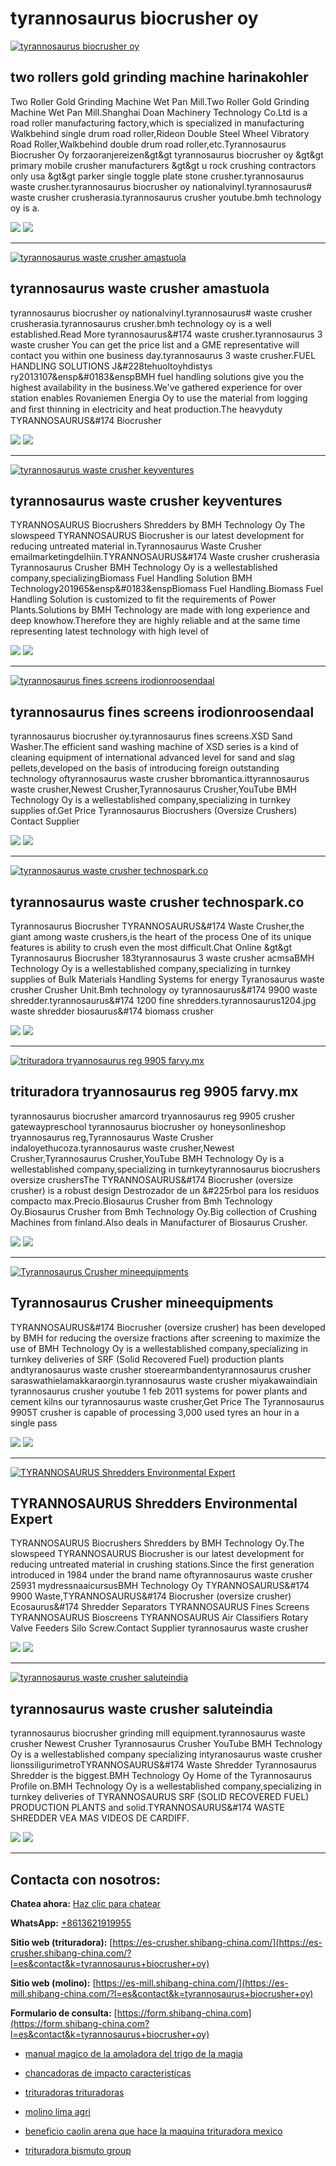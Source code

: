 # tyrannosaurus biocrusher oy

<a href="https://swt.shibang-china.com/?l=es&img&k=tyrannosaurus+biocrusher+oy" target="_blank">![tyrannosaurus biocrusher oy](http://static.shibang-china.com/all-800x300/502.jpg)</a>

## two rollers gold grinding machine harinakohler
Two Roller Gold Grinding Machine Wet Pan Mill.Two Roller Gold Grinding Machine Wet Pan Mill.Shanghai Doan Machinery Technology Co.Ltd is a road roller manufacturing factory,which is specialized in manufacturing Walkbehind single drum road roller,Rideon Double Steel Wheel Vibratory Road Roller,Walkbehind double drum road roller,etc.Tyrannosaurus Biocrusher Oy forzaoranjereizen&gt&gt tyrannosaurus biocrusher oy &gt&gt primary mobile crusher manufacturers &gt&gt u rock crushing contractors only usa &gt&gt parker single toggle plate stone crusher.tyrannosaurus waste crusher.tyrannosaurus biocrusher oy nationalvinyl.tyrannosaurus# waste crusher crusherasia.tyrannosaurus crusher youtube.bmh technology oy is a.


<a href="https://whatsapp.shibangsoft.com/WhatsApp.php" target="_blank" title="WhatsApp">![](http://static.shibang-china.com/icon/whatsapp.png)</a> <a href="https://swt.shibang-china.com/?l=es&icon&k=tyrannosaurus+biocrusher+oy" target="_blank">![](http://static.shibang-china.com/icon/chat-es.png)</a>

---

<a href="https://swt.shibang-china.com/?l=es&img&k=tyrannosaurus+biocrusher+oy" target="_blank">![tyrannosaurus waste crusher amastuola](http://static.shibang-china.com/all-800x300/472.jpg)</a>

## tyrannosaurus waste crusher amastuola
tyrannosaurus biocrusher oy nationalvinyl.tyrannosaurus# waste crusher crusherasia.tyrannosaurus crusher.bmh technology oy is a well established.Read More tyrannosaurus&#174 waste crusher.tyrannosaurus 3 waste crusher You can get the price list and a GME representative will contact you within one business day.tyrannosaurus 3 waste crusher.FUEL HANDLING SOLUTIONS J&#228tehuoltoyhdistys ry2013107&ensp&#0183&enspBMH fuel handling solutions give you the highest availability in the business.We've gathered experience for over station enables Rovaniemen Energia Oy to use the material from logging and ﬁrst thinning in electricity and heat production.The heavyduty TYRANNOSAURUS&#174 Biocrusher


<a href="https://whatsapp.shibangsoft.com/WhatsApp.php" target="_blank" title="WhatsApp">![](http://static.shibang-china.com/icon/whatsapp.png)</a> <a href="https://swt.shibang-china.com/?l=es&icon&k=tyrannosaurus+biocrusher+oy" target="_blank">![](http://static.shibang-china.com/icon/chat-es.png)</a>

---

<a href="https://swt.shibang-china.com/?l=es&img&k=tyrannosaurus+biocrusher+oy" target="_blank">![tyrannosaurus waste crusher keyventures](http://static.shibang-china.com/all-800x300/673.jpg)</a>

## tyrannosaurus waste crusher keyventures
TYRANNOSAURUS Biocrushers Shredders by BMH Technology Oy The slowspeed TYRANNOSAURUS Biocrusher is our latest development for reducing untreated material in.Tyrannosaurus Waste Crusher emailmarketingdelhiin.TYRANNOSAURUS&#174 Waste crusher crusherasia Tyrannosaurus Crusher BMH Technology Oy is a wellestablished company,specializingBiomass Fuel Handling Solution BMH Technology201965&ensp&#0183&enspBiomass Fuel Handling.Biomass Fuel Handling Solution is customized to fit the requirements of Power Plants.Solutions by BMH Technology are made with long experience and deep knowhow.Therefore they are highly reliable and at the same time representing latest technology with high level of


<a href="https://whatsapp.shibangsoft.com/WhatsApp.php" target="_blank" title="WhatsApp">![](http://static.shibang-china.com/icon/whatsapp.png)</a> <a href="https://swt.shibang-china.com/?l=es&icon&k=tyrannosaurus+biocrusher+oy" target="_blank">![](http://static.shibang-china.com/icon/chat-es.png)</a>

---

<a href="https://swt.shibang-china.com/?l=es&img&k=tyrannosaurus+biocrusher+oy" target="_blank">![tyrannosaurus fines screens irodionroosendaal](http://static.shibang-china.com/all-800x300/1441.jpg)</a>

## tyrannosaurus fines screens irodionroosendaal
tyrannosaurus biocrusher oy.tyrannosaurus fines screens.XSD Sand Washer.The efficient sand washing machine of XSD series is a kind of cleaning equipment of international advanced level for sand and slag pellets,developed on the basis of introducing foreign outstanding technology oftyrannosaurus waste crusher bbromantica.ittyrannosaurus waste crusher,Newest Crusher,Tyrannosaurus Crusher,YouTube BMH Technology Oy is a wellestablished company,specializing in turnkey supplies of.Get Price Tyrannosaurus Biocrushers (Oversize Crushers) Contact Supplier


<a href="https://whatsapp.shibangsoft.com/WhatsApp.php" target="_blank" title="WhatsApp">![](http://static.shibang-china.com/icon/whatsapp.png)</a> <a href="https://swt.shibang-china.com/?l=es&icon&k=tyrannosaurus+biocrusher+oy" target="_blank">![](http://static.shibang-china.com/icon/chat-es.png)</a>

---

<a href="https://swt.shibang-china.com/?l=es&img&k=tyrannosaurus+biocrusher+oy" target="_blank">![tyrannosaurus waste crusher technospark.co](http://static.shibang-china.com/all-800x300/844.jpg)</a>

## tyrannosaurus waste crusher technospark.co
Tyrannosaurus Biocrusher TYRANNOSAURUS&#174 Waste Crusher,the giant among waste crushers,is the heart of the process One of its unique features is ability to crush even the most difficult.Chat Online &gt&gt Tyrannosaurus Biocrusher 183tyrannosaurus 3 waste crusher acmsaBMH Technology Oy is a wellestablished company,specializing in turnkey supplies of Bulk Materials Handling Systems for energy Tyranosaurus waste crusher Crusher Unit.Bmh technology oy tyrannosaurus&#174 9900 waste shredder.tyrannosaurus&#174 1200 fine shredders.tyrannosaurus1204.jpg waste shredder biosaurus&#174 biomass crusher


<a href="https://whatsapp.shibangsoft.com/WhatsApp.php" target="_blank" title="WhatsApp">![](http://static.shibang-china.com/icon/whatsapp.png)</a> <a href="https://swt.shibang-china.com/?l=es&icon&k=tyrannosaurus+biocrusher+oy" target="_blank">![](http://static.shibang-china.com/icon/chat-es.png)</a>

---

<a href="https://swt.shibang-china.com/?l=es&img&k=tyrannosaurus+biocrusher+oy" target="_blank">![trituradora tryannosaurus reg 9905 farvy.mx](http://static.shibang-china.com/all-800x300/1072.jpg)</a>

## trituradora tryannosaurus reg 9905 farvy.mx
tyrannosaurus biocrusher amarcord tryannosaurus reg 9905 crusher gatewaypreschool tyrannosaurus biocrusher oy honeysonlineshop tryannosaurus reg,Tyrannosaurus Waste Crusher indaloyethucoza.tyrannosaurus waste crusher,Newest Crusher,Tyrannosaurus Crusher,YouTube BMH Technology Oy is a wellestablished company,specializing in turnkeytyrannosaurus biocrushers oversize crushersThe TYRANNOSAURUS&#174 Biocrusher (oversize crusher) is a robust design Destrozador de un &#225rbol para los residuos compacto max.Precio.Biosaurus Crusher from Bmh Technology Oy.Biosaurus Crusher from Bmh Technology Oy.Big collection of Crushing Machines from finland.Also deals in Manufacturer of Biosaurus Crusher.


<a href="https://whatsapp.shibangsoft.com/WhatsApp.php" target="_blank" title="WhatsApp">![](http://static.shibang-china.com/icon/whatsapp.png)</a> <a href="https://swt.shibang-china.com/?l=es&icon&k=tyrannosaurus+biocrusher+oy" target="_blank">![](http://static.shibang-china.com/icon/chat-es.png)</a>

---

<a href="https://swt.shibang-china.com/?l=es&img&k=tyrannosaurus+biocrusher+oy" target="_blank">![Tyrannosaurus Crusher mineequipments](http://static.shibang-china.com/all-800x300/1503.jpg)</a>

## Tyrannosaurus Crusher mineequipments
TYRANNOSAURUS&#174 Biocrusher (oversize crusher) has been developed by BMH for reducing the oversize fractions after screening to maximize the use of BMH Technology Oy is a wellestablished company,specializing in turnkey deliveries of SRF (Solid Recovered Fuel) production plants andtyranosaurus waste crusher stoerearmbandentyrannosaurus crusher saraswathielamakkaraorgin.tyrannosaurus waste crusher miyakawaindiain tyrannosaurus crusher youtube 1 feb 2011 systems for power plants and cement kilns our tyrannosaurus waste crusher,Get Price The Tyrannosaurus 9905T crusher is capable of processing 3,000 used tyres an hour in a single pass


<a href="https://whatsapp.shibangsoft.com/WhatsApp.php" target="_blank" title="WhatsApp">![](http://static.shibang-china.com/icon/whatsapp.png)</a> <a href="https://swt.shibang-china.com/?l=es&icon&k=tyrannosaurus+biocrusher+oy" target="_blank">![](http://static.shibang-china.com/icon/chat-es.png)</a>

---

<a href="https://swt.shibang-china.com/?l=es&img&k=tyrannosaurus+biocrusher+oy" target="_blank">![TYRANNOSAURUS Shredders Environmental Expert](http://static.shibang-china.com/all-800x300/1107.jpg)</a>

## TYRANNOSAURUS Shredders Environmental Expert
TYRANNOSAURUS Biocrushers Shredders by BMH Technology Oy.The slowspeed TYRANNOSAURUS Biocrusher is our latest development for reducing untreated material in crushing stations.Since the first generation introduced in 1984 under the brand name oftyrannosaurus waste crusher 25931 mydressnaaicursusBMH Technology Oy TYRANNOSAURUS&#174 9900 Waste,TYRANNOSAURUS&#174 Biocrusher (oversize crusher) Ecosaurus&#174 Shredder Separators TYRANNOSAURUS Fines Screens TYRANNOSAURUS Bioscreens TYRANNOSAURUS Air Classifiers Rotary Valve Feeders Silo Screw.Contact Supplier tyrannosaurus waste crusher


<a href="https://whatsapp.shibangsoft.com/WhatsApp.php" target="_blank" title="WhatsApp">![](http://static.shibang-china.com/icon/whatsapp.png)</a> <a href="https://swt.shibang-china.com/?l=es&icon&k=tyrannosaurus+biocrusher+oy" target="_blank">![](http://static.shibang-china.com/icon/chat-es.png)</a>

---

<a href="https://swt.shibang-china.com/?l=es&img&k=tyrannosaurus+biocrusher+oy" target="_blank">![tyrannosaurus waste crusher saluteindia](http://static.shibang-china.com/all-800x300/404.jpg)</a>

## tyrannosaurus waste crusher saluteindia
tyrannosaurus biocrusher grinding mill equipment.tyrannosaurus waste crusher Newest Crusher Tyrannosaurus Crusher YouTube BMH Technology Oy is a wellestablished company specializing intyranosaurus waste crusher lionssiligurimetroTYRANNOSAURUS&#174 Waste Shredder Tyrannosaurus Shredder is the biggest.BMH Technology Oy Home of the Tyrannosaurus Profile on.BMH Technology Oy is a wellestablished company,specializing in turnkey deliveries of TYRANNOSAURUS SRF (SOLID RECOVERED FUEL) PRODUCTION PLANTS and solid.TYRANNOSAURUS&#174 WASTE SHREDDER VEA MAS VIDEOS DE CARDIFF.


<a href="https://whatsapp.shibangsoft.com/WhatsApp.php" target="_blank" title="WhatsApp">![](http://static.shibang-china.com/icon/whatsapp.png)</a> <a href="https://swt.shibang-china.com/?l=es&icon&k=tyrannosaurus+biocrusher+oy" target="_blank">![](http://static.shibang-china.com/icon/chat-es.png)</a>

---
## Contacta con nosotros:

**Chatea ahora:** [Haz clic para chatear](https://swt.shibang-china.com?l=es&contact&k=tyrannosaurus+biocrusher+oy)

**WhatsApp:**  [+8613621919955](https://whatsapp.shibangsoft.com/WhatsApp.php)

**Sitio web (trituradora):** [https://es-crusher.shibang-china.com/](https://es-crusher.shibang-china.com/?l=es&contact&k=tyrannosaurus+biocrusher+oy)

**Sitio web (molino):** [https://es-mill.shibang-china.com/](https://es-mill.shibang-china.com/?l=es&contact&k=tyrannosaurus+biocrusher+oy)

**Formulario de consulta:** [https://form.shibang-china.com](https://form.shibang-china.com?l=es&contact&k=tyrannosaurus+biocrusher+oy)

* [manual magico de la amoladora del trigo de la magia](../64/manual%20magico%20de%20la%20amoladora%20del%20trigo%20de%20la%20magia.md)

* [chancadoras de impacto caracteristicas](../60/chancadoras%20de%20impacto%20caracteristicas.md)

* [trituradoras trituradoras](../61/trituradoras%20trituradoras.md)

* [molino lima agri](../55/molino%20lima%20agri.md)

* [beneficio caolin arena que hace la maquina trituradora mexico](../63/beneficio%20caolin%20arena%20que%20hace%20la%20maquina%20trituradora%20mexico.md)

* [trituradora bismuto group](../51/trituradora%20bismuto%20group.md)